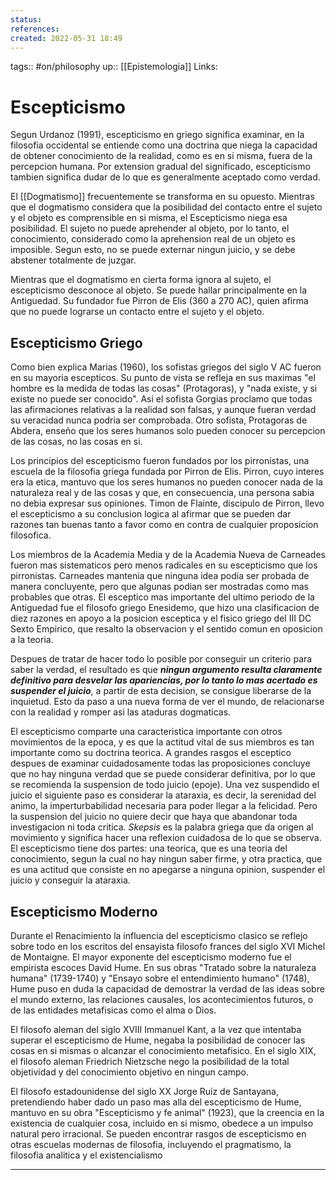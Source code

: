 ```yaml
---
status:
references:
created: 2022-05-31 18:49
---
```

tags:: #on/philosophy 
up:: [[Epistemologia]]
Links: 
# Escepticismo
Segun Urdanoz (1991), escepticismo en griego significa examinar, en la filosofia occidental se entiende como una doctrina que niega la capacidad de obtener conocimiento de la realidad, como es en si misma, fuera de la percepcion humana. Por extension gradual del significado, escepticismo tambien significa dudar de lo que es generalmente aceptado como verdad.

El [[Dogmatismo]] frecuentemente se transforma en su opuesto. Mientras que el dogmatismo considera que la posibilidad del contacto entre el sujeto y el objeto es comprensible en si misma, el Escepticismo niega esa posibilidad. El sujeto no puede aprehender al objeto, por lo tanto, el conocimiento, considerado como la aprehension real de un objeto es imposible. Segun esto, no se puede externar ningun juicio, y se debe abstener totalmente de juzgar.

Mientras que el dogmatismo en cierta forma ignora al sujeto, el escepticismo desconoce al objeto. Se puede hallar principalmente en la Antiguedad. Su fundador fue Pirron de Elis (360 a 270 AC), quien afirma que no puede lograrse un contacto entre el sujeto y el objeto.

## Escepticismo Griego
Como bien explica Marias (1960), los sofistas griegos del siglo V AC fueron en su mayoria escepticos. Su punto de vista se refleja en sus maximas "el hombre es la medida de todas las cosas" (Protagoras), y "nada existe, y si existe no puede ser conocido". Asi el sofista Gorgias proclamo que todas las afirmaciones relativas a la realidad son falsas, y aunque fueran verdad su veracidad nunca podria ser comprobada. Otro sofista, Protagoras de Abdera, enseño que los seres humanos solo pueden conocer su percepcion de las cosas, no las cosas en si.

Los principios del escepticismo fueron fundados por los pirronistas, una escuela de la filosofia griega fundada por Pirron de Elis. Pirron, cuyo interes era la etica, mantuvo que los seres humanos no pueden conocer nada de la naturaleza real y de las cosas y que, en consecuencia, una persona sabia no debia expresar sus opiniones. Timon de Flainte, discipulo de Pirron, llevo el escepticismo a su conclusion logica al afirmar que se pueden dar razones tan buenas tanto a favor como en contra de cualquier proposicion filosofica.

Los miembros de la Academia Media y de la Academia Nueva de Carneades fueron mas sistematicos pero menos radicales en su escepticismo que los pirronistas. Carneades mantenia que ninguna idea podia ser probada de manera concluyente, pero que algunas podian ser mostradas como mas probables que otras. El esceptico mas importante del ultimo periodo de la Antiguedad fue el filosofo griego Enesidemo, que hizo una clasificacion de diez razones en apoyo a la posicion esceptica y el fisico griego del III DC Sexto Empirico, que resalto la observacion y el sentido comun en oposicion a la teoria.

Despues de tratar de hacer todo lo posible por conseguir un criterio para saber la verdad, el resultado es que ***ningun argumento resulta claramente definitivo para desvelar las apariencias, por lo tanto lo mas acertado es suspender el juicio***, a partir de esta decision, se consigue liberarse de la inquietud. Esto da paso a una nueva forma de ver el mundo, de relacionarse con la realidad y romper asi las ataduras dogmaticas.

El escepticismo comparte una caracteristica importante con otros movimientos de la epoca, y es que la actitud vital de sus miembros es tan importante como su doctrina teorica. A grandes rasgos el esceptico despues de examinar cuidadosamente todas las proposiciones concluye que no hay ninguna verdad que se puede considerar definitiva, por lo que se recomienda la suspension de todo juicio (epoje). Una vez suspendido el juicio el siguiente paso es considerar la ataraxia, es decir, la serenidad del animo, la imperturbabilidad necesaria para poder llegar a la felicidad. Pero la suspension del juicio no quiere decir que haya que abandonar toda investigacion ni toda critica. *Skepsis* es la palabra griega que da origen al movimiento y significa hacer una reflexion cuidadosa de lo que se observa. El escepticismo tiene dos partes: una teorica, que es una teoria del conocimiento, segun la cual no hay ningun saber firme, y otra practica, que es una actitud que consiste en no apegarse a ninguna opinion, suspender el juicio y conseguir la ataraxia.

## Escepticismo Moderno
Durante el Renacimiento la influencia del escepticismo clasico se reflejo sobre todo en los escritos del ensayista filosofo frances del siglo XVI Michel de Montaigne. El mayor exponente del escepticismo moderno fue el empirista escoces David Hume. En sus obras "Tratado sobre la naturaleza humana" (1739-1740) y "Ensayo sobre el entendimiento humano" (1748), Hume puso en duda la capacidad de demostrar la verdad de las ideas sobre el mundo externo, las relaciones causales, los acontecimientos futuros, o de las entidades metafisicas como el alma o Dios.

El filosofo aleman del siglo XVIII Immanuel Kant, a la vez que intentaba superar el escepticismo de Hume, negaba la posibilidad de conocer las cosas en si mismas o alcanzar el conocimiento metafisico. En el siglo XIX, el filosofo aleman Friedrich Nietzsche nego la posibilidad de la total objetividad y del conocimiento objetivo en ningun campo.

El filosofo estadounidense del siglo XX Jorge Ruiz de Santayana, pretendiendo haber dado un paso mas alla del escepticismo de Hume, mantuvo en su obra "Escepticismo y fe animal" (1923), que la creencia en la existencia de cualquier cosa, incluido en si mismo, obedece a un impulso natural pero irracional. Se pueden encontrar rasgos de escepticismo en otras escuelas modernas de filosofia, incluyendo el pragmatismo, la filosofia analitica y el existencialismo
___
